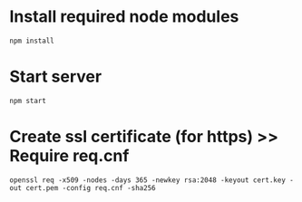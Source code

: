# Install required node modules
`npm install`

# Start server 
`npm start`

# Create ssl certificate (for https) >> Require req.cnf
`openssl req -x509 -nodes -days 365 -newkey rsa:2048 -keyout cert.key -out cert.pem -config req.cnf -sha256`
